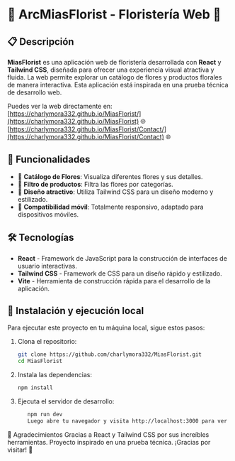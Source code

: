 # 💐 ArcMiasFlorist - Floristería Web 🌷

## 📋 Descripción

**MiasFlorist** es una aplicación web de floristería desarrollada con **React** y **Tailwind CSS**, diseñada para ofrecer una experiencia visual atractiva y fluida. La web permite explorar un catálogo de flores y productos florales de manera interactiva. Esta aplicación está inspirada en una prueba técnica de desarrollo web.

Puedes ver la web directamente en:  
[https://charlymora332.github.io/MiasFlorist/](https://charlymora332.github.io/MiasFlorist) 🌐
[https://charlymora332.github.io/MiasFlorist/Contact/](https://charlymora332.github.io/MiasFlorist/Contact) 🌐


## 🚀 Funcionalidades

- 💐 **Catálogo de Flores**: Visualiza diferentes flores y sus detalles.
- 🌸 **Filtro de productos**: Filtra las flores por categorías.
- 🎨 **Diseño atractivo**: Utiliza Tailwind CSS para un diseño moderno y estilizado.
- 📱 **Compatibilidad móvil**: Totalmente responsivo, adaptado para dispositivos móviles.

## 🛠️ Tecnologías

- **React** - Framework de JavaScript para la construcción de interfaces de usuario interactivas.
- **Tailwind CSS** - Framework de CSS para un diseño rápido y estilizado.
- **Vite** - Herramienta de construcción rápida para el desarrollo de la aplicación.

## 🔧 Instalación y ejecución local

Para ejecutar este proyecto en tu máquina local, sigue estos pasos:

1. Clona el repositorio:

   ```bash
   git clone https://github.com/charlymora332/MiasFlorist.git
   cd MiasFlorist
2. Instala las dependencias:

    ```bash
    npm install
3. Ejecuta el servidor de desarrollo:

   ```bash
      npm run dev
      Luego abre tu navegador y visita http://localhost:3000 para ver la aplicación en acción. 🚀

🤝 Agradecimientos
Gracias a React y Tailwind CSS por sus increíbles herramientas. Proyecto inspirado en una prueba técnica. ¡Gracias por visitar! 💖
